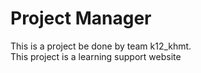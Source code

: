 # Project Manager
 This is a project be done by team k12_khmt.  
 This project is a learning support website
